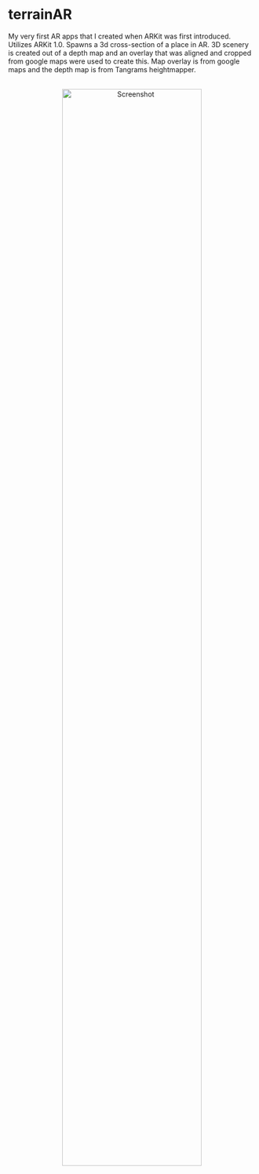 
# terrainAR
My very first AR apps that I created when ARKit was first introduced.
Utilizes ARKit 1.0.
Spawns a 3d cross-section of a place in AR.
3D scenery is created out of a depth map and an overlay that was aligned and cropped from google maps were used to create this.
Map overlay is from google maps and the depth map is from Tangrams heightmapper.

<p align="center"><br>
<img src="https://github.com/cembaykara/terrainAR/blob/master/screenshot.gif?raw=true" width="75%" title="Screenshot"><br>
</p>
